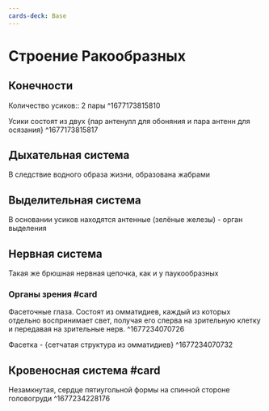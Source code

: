 ```yaml
---
cards-deck: Base
---
```


# Строение Ракообразных

## Конечности
Количество усиков:: 2 пары ^1677173815810

Усики состоят из двух {пар антенулл для обоняния и пара антенн для осязания}
^1677173815817
## Дыхательная система
В следствие водного образа жизни, образована жабрами

## Выделительная система 
В основании усиков находятся антенные (зелёные железы) - орган выделения

## Нервная система 
Такая же брюшная нервная цепочка, как и у паукообразных

### Органы зрения #card 
Фасеточные глаза. Состоят из омматидиев, каждый из которых отдельно воспринимает свет, получая его сперва на зрительную клетку и передавая на зрительные нерв.
^1677234070726

Фасетка - {сетчатая структура из омматидиев}
^1677234070732

## Кровеносная система #card 
Незамкнутая, сердце пятиугольной формы на спинной стороне головогруди
^1677234228176




